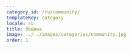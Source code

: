 ```yaml
---
category_id: /ru/community/
templateKey: category
locale: ru
title: Община
image: ../../images/categories/community.jpg
order: 1
---
```

